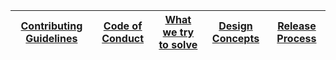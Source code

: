| [Contributing Guidelines](https://github.com/fuseml/fuseml/blob/main/CONTRIBUTING.md) | [Code of Conduct](https://github.com/fuseml/fuseml/blob/main/CODE_OF_CONDUCT.md) | [What we try to solve](https://github.com/fuseml/fuseml/wiki/What-we-are-trying-to-solve) | [Design Concepts](https://github.com/fuseml/fuseml/wiki/Design-concepts) | [Release Process](https://github.com/fuseml/fuseml/wiki/Release) |
|----------|----------|----------|----------|----------|
